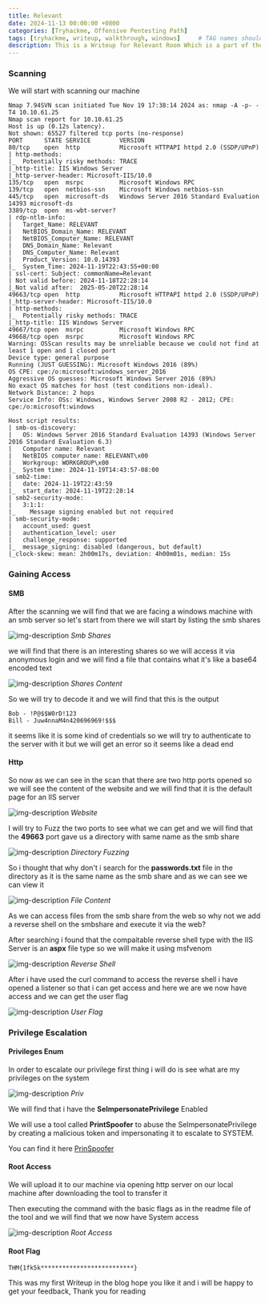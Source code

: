 ```yaml
---
title: Relevant
date: 2024-11-13 00:00:00 +0800
categories: [Tryhackme, Offensive Pentesting Path]
tags: [tryhackme, writeup, walkthrough, windows]     # TAG names should always be lowercase
description: This is a Writeup for Relevant Room Which is a part of the offensive pentesting path on tryhackme
---
```


### Scanning

We will start with scanning our machine 

```
Nmap 7.94SVN scan initiated Tue Nov 19 17:38:14 2024 as: nmap -A -p- -T4 10.10.61.25
Nmap scan report for 10.10.61.25
Host is up (0.12s latency).
Not shown: 65527 filtered tcp ports (no-response)
PORT      STATE SERVICE        VERSION
80/tcp    open  http           Microsoft HTTPAPI httpd 2.0 (SSDP/UPnP)
| http-methods: 
|_  Potentially risky methods: TRACE
|_http-title: IIS Windows Server
|_http-server-header: Microsoft-IIS/10.0
135/tcp   open  msrpc          Microsoft Windows RPC
139/tcp   open  netbios-ssn    Microsoft Windows netbios-ssn
445/tcp   open  microsoft-ds   Windows Server 2016 Standard Evaluation 14393 microsoft-ds
3389/tcp  open  ms-wbt-server?
| rdp-ntlm-info: 
|   Target_Name: RELEVANT
|   NetBIOS_Domain_Name: RELEVANT
|   NetBIOS_Computer_Name: RELEVANT
|   DNS_Domain_Name: Relevant
|   DNS_Computer_Name: Relevant
|   Product_Version: 10.0.14393
|_  System_Time: 2024-11-19T22:43:55+00:00
| ssl-cert: Subject: commonName=Relevant
| Not valid before: 2024-11-18T22:28:14
|_Not valid after:  2025-05-20T22:28:14
49663/tcp open  http           Microsoft HTTPAPI httpd 2.0 (SSDP/UPnP)
|_http-server-header: Microsoft-IIS/10.0
| http-methods: 
|_  Potentially risky methods: TRACE
|_http-title: IIS Windows Server
49667/tcp open  msrpc          Microsoft Windows RPC
49668/tcp open  msrpc          Microsoft Windows RPC
Warning: OSScan results may be unreliable because we could not find at least 1 open and 1 closed port
Device type: general purpose
Running (JUST GUESSING): Microsoft Windows 2016 (89%)
OS CPE: cpe:/o:microsoft:windows_server_2016
Aggressive OS guesses: Microsoft Windows Server 2016 (89%)
No exact OS matches for host (test conditions non-ideal).
Network Distance: 2 hops
Service Info: OSs: Windows, Windows Server 2008 R2 - 2012; CPE: cpe:/o:microsoft:windows

Host script results:
| smb-os-discovery: 
|   OS: Windows Server 2016 Standard Evaluation 14393 (Windows Server 2016 Standard Evaluation 6.3)
|   Computer name: Relevant
|   NetBIOS computer name: RELEVANT\x00
|   Workgroup: WORKGROUP\x00
|_  System time: 2024-11-19T14:43:57-08:00
| smb2-time: 
|   date: 2024-11-19T22:43:59
|_  start_date: 2024-11-19T22:28:14
| smb2-security-mode: 
|   3:1:1: 
|_    Message signing enabled but not required
| smb-security-mode: 
|   account_used: guest
|   authentication_level: user
|   challenge_response: supported
|_  message_signing: disabled (dangerous, but default)
|_clock-skew: mean: 2h00m17s, deviation: 4h00m01s, median: 15s
```

### Gaining Access

#### SMB

After the scanning we will find that we are facing a windows machine with an smb server so let's start from there we will start by listing the smb shares

![img-description](/assets/img/Relevant_Smb.png)
_Smb Shares_

we will find that there is an interesting shares so we will access it via anonymous login and we will find a file that contains what it's like a base64 encoded text

![img-description](/assets/img/Relevant_Content.png)
_Shares Content_

So we will try to decode it and we will find that this is the output

```
Bob - !P@$$W0rD!123
Bill - Juw4nnaM4n420696969!$$$
```

it seems like it is some kind of credentials so we will try to authenticate to the server with it but we will get an error so it seems like a dead end

#### Http

So now as we can see in the scan that there are two http ports opened so we will see the content of the website and we will find that it is the default page for an IIS server

![img-description](/assets/img/Relevant_Site.png)
_Website_

I will try to Fuzz the two ports to see what we can get and we will find that the **49663** port gave us a directory with same name as the smb share

![img-description](/assets/img/Relevant_Fuzzing.png)
_Directory Fuzzing_

So i thought that why don't i search for the **passwords.txt** file in the directory as it is the same name as the smb share and as we can see we can view it

![img-description](/assets/img/Relevant_FileContent.png)
_File Content_

As we can access files from the smb share from the web so why not we add a reverse shell on the smbshare and execute it via the web?

After searching i found that the compaitable reverse shell type with the IIS Server is an **aspx** file type so we will make it using msfvenom

![img-description](/assets/img/Relevant_GA.png)
_Reverse Shell_

After i have used the curl command to access the reverse shell i have opened a listener so that i can get access and here we are we now have access and we can get the user flag

![img-description](/assets/img/Relevant_User.png)
_User Flag_


### Privilege Escalation

#### Privileges Enum

In order to escalate our privilege first thing i will do is see what are my privileges on the system

![img-description](/assets/img/Relevant_priv.png)
_Priv_

We will find that i have the **SeImpersonatePrivilege** Enabled

We will use a tool called **PrintSpoofer** to abuse the SeImpersonatePrivilege by creating a malicious token and impersonating it to escalate to SYSTEM.

You can find it here [PrinSpoofer](https://github.com/dievus/printspoofer)

#### Root Access

We will upload it to our machine via opening http server on our local machine after downloading the tool to transfer it

Then executing the command with the basic flags as in the readme file of the tool and we will find that we now have System access

![img-description](/assets/img/Relevant_Prinspoofer.png)
_Root Access_

#### Root Flag

```
THM{1fk5k**************************}
```

This was my first Writeup in the blog hope you like it and i will be happy to get your feedback, Thank you for reading